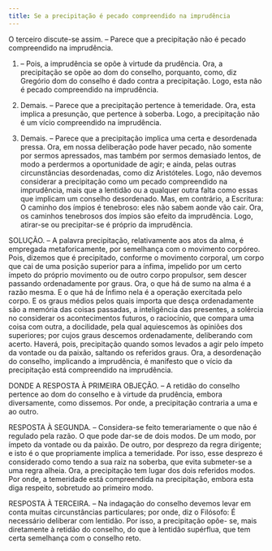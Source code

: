 ```yaml
---
title: Se a precipitação é pecado compreendido na imprudência
---
```


O terceiro discute-se assim. – Parece que a precipitação não é pecado compreendido na imprudência.  

1. – Pois, a imprudência se opõe à virtude da prudência. Ora, a precipitação se opõe ao dom do conselho, porquanto, como, diz Gregório dom do conselho é dado contra a precipitação. Logo, esta não é pecado compreendido na imprudência.  

2. Demais. – Parece que a precipitação pertence à temeridade. Ora, esta implica a presunção, que pertence à soberba. Logo, a precipitação não é um vício compreendido na imprudência.  

3. Demais. – Parece que a precipitação implica uma certa e desordenada pressa. Ora, em nossa deliberação pode haver pecado, não somente por sermos apressados, mas também por sermos demasiado lentos, de modo a perdermos a oportunidade de agir; e ainda, pelas outras circunstâncias desordenadas, como diz Aristóteles. Logo, não devemos considerar a precipitação como um pecado compreendido na imprudência, mais que a lentidão ou a qualquer outra falta como essas que implicam um conselho desordenado.  Mas, em contrário, a Escritura: O caminho dos ímpios é tenebroso: eles não sabem aonde vão cair. Ora, os caminhos tenebrosos dos ímpios são efeito da imprudência. Logo, atirar-se ou precipitar-se é próprio da imprudência.  

SOLUÇÃO. – A palavra precipitação, relativamente aos atos da alma, é empregada metaforicamente, por semelhança com o movimento corpóreo. Pois, dizemos que é precipitado, conforme o movimento corporal, um corpo que cai de uma posição superior para a ínfima, impelido por um certo ímpeto do próprio movimento ou de outro corpo propulsor, sem descer passando ordenadamente por graus. Ora, o que há de sumo na alma é a razão mesma. E o que há de Ínfimo nela é a operação exercitada pelo corpo. E os graus médios pelos quais importa que desça ordenadamente são a memória das coisas passadas, a inteligência das presentes, a solércia no considerar os acontecimentos futuros, o raciocínio, que compara uma coisa com outra, a docilidade, pela qual aquiescemos às opiniões dos superiores; por cujos graus descemos ordenadamente, deliberando com acerto. Haverá, pois, precipitação quando somos levados a agir pelo ímpeto da vontade ou da paixão, saltando os referidos graus. Ora, a desordenação do conselho, implicando a imprudência, é manifesto que o vício da precipitação está compreendido na imprudência.  

DONDE A RESPOSTA À PRIMEIRA OBJEÇÃO. – A retidão do conselho pertence ao dom do conselho e à virtude da prudência, embora diversamente, como dissemos. Por onde, a precipitação contraria a uma e ao outro.  

RESPOSTA À SEGUNDA. – Considera-se feito temerariamente o que não é regulado pela razão. O que pode dar-se de dois modos. De um modo, por ímpeto da vontade ou da paixão. De outro, por desprezo da regra dirigente; e isto é o que propriamente implica a temeridade. Por isso, esse desprezo é considerado como tendo a sua raiz na soberba, que evita submeter-se a uma regra alheia. Ora, a precipitação tem lugar dos dois referidos modos. Por onde, a temeridade está compreendida na precipitação, embora esta diga respeito, sobretudo ao primeiro modo.  

RESPOSTA À TERCEIRA. – Na indagação do conselho devemos levar em conta muitas circunstâncias particulares; por onde, diz o Filósofo: É necessário deliberar com lentidão. Por isso, a precipitação opõe- se, mais diretamente à retidão do conselho, do que à lentidão supérflua, que tem certa semelhança com o conselho reto.